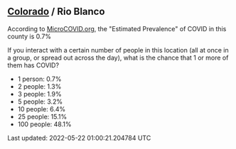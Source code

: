
## [Colorado](/united-states/colorado) / Rio Blanco

According to [MicroCOVID.org](http://microcovid.org),
the "Estimated Prevalence" of COVID in this county is 0.7%

If you interact with a certain number of people in this location
(all at once in a group, or spread out across the day), what is the chance that
1 or more of them has COVID?

- 1 person: 0.7%
- 2 people: 1.3%
- 3 people: 1.9%
- 5 people: 3.2%
- 10 people: 6.4%
- 25 people: 15.1%
- 100 people: 48.1%

Last updated: 2022-05-22 01:00:21.204784 UTC
